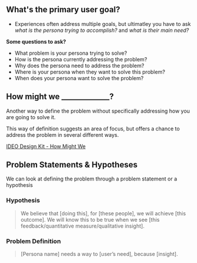 <!-- TITLE: Defining User Goals -->

## What's the primary user goal?

* Experiences often address multiple goals, but ultimatley you have to ask *what is the persona trying to accomplish?* and *what is their main need?*

**Some questions to ask?**
* What problem is your persona trying to solve?
* How is the persona currently addressing the problem?
* Why does the persona need to address the problem?
* Where is your persona when they want to solve this problem?
* When does your persona want to solve the problem?

## How might we _____________?

Another way to define the problem without specifically addressing how you are going to solve it.

This way of definition suggests an area of focus, but offers a chance to address the problem in several different ways.

[IDEO Design Kit - How Might We](http://www.designkit.org/methods/3)

## Problem Statements & Hypotheses

We can look at defining the problem through a problem statement or a hypothesis

### Hypothesis

> We believe that [doing this], for [these people], we will achieve [this outcome]. We will know this to be true when we see [this feedback/quantitative measure/qualitative insight]. 

### Problem Definition

> [Persona name] needs a way to [user’s need], because [insight]. 

